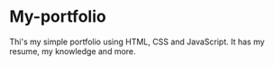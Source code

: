 # My-portfolio
Thi's my simple portfolio using HTML, CSS and JavaScript. It has my resume, my knowledge and more.
